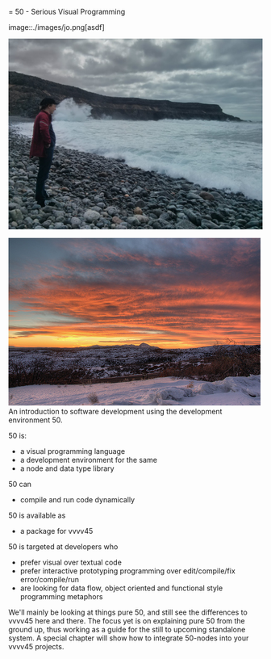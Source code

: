 = 50 - Serious Visual Programming

image::./images/jo.png[asdf]

![alt text](eliasLookingAtWaves.png)

![](sunset.jpg)
An introduction to software development using the development environment 50.

50 is: 

* a visual programming language
* a development environment for the same
* a node and data type library

50 can

* compile and run code dynamically

50 is available as

* a package for vvvv45

50 is targeted at developers who

* prefer visual over textual code
* prefer interactive prototyping programming over edit/compile/fix error/compile/run
* are looking for data flow, object oriented and functional style programming metaphors 

We'll mainly be looking at things pure 50, and still see the differences to vvvv45 here and there. The focus yet is on explaining pure 50 from the ground up, thus working as a guide for the still to upcoming standalone system. A special chapter will show how to integrate 50-nodes into your vvvv45 projects.
